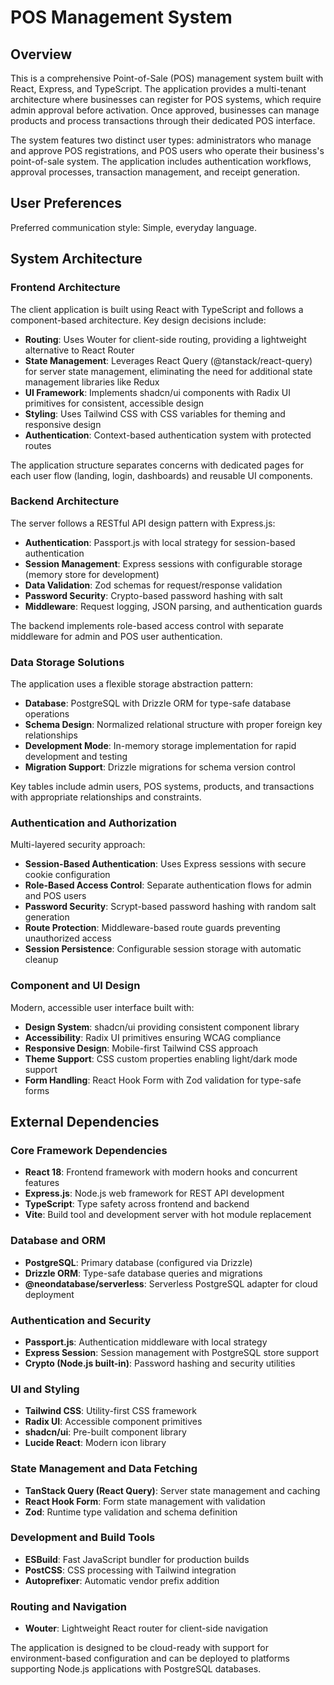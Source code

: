 # POS Management System

## Overview

This is a comprehensive Point-of-Sale (POS) management system built with React, Express, and TypeScript. The application provides a multi-tenant architecture where businesses can register for POS systems, which require admin approval before activation. Once approved, businesses can manage products and process transactions through their dedicated POS interface.

The system features two distinct user types: administrators who manage and approve POS registrations, and POS users who operate their business's point-of-sale system. The application includes authentication workflows, approval processes, transaction management, and receipt generation.

## User Preferences

Preferred communication style: Simple, everyday language.

## System Architecture

### Frontend Architecture

The client application is built using React with TypeScript and follows a component-based architecture. Key design decisions include:

- **Routing**: Uses Wouter for client-side routing, providing a lightweight alternative to React Router
- **State Management**: Leverages React Query (@tanstack/react-query) for server state management, eliminating the need for additional state management libraries like Redux
- **UI Framework**: Implements shadcn/ui components with Radix UI primitives for consistent, accessible design
- **Styling**: Uses Tailwind CSS with CSS variables for theming and responsive design
- **Authentication**: Context-based authentication system with protected routes

The application structure separates concerns with dedicated pages for each user flow (landing, login, dashboards) and reusable UI components.

### Backend Architecture

The server follows a RESTful API design pattern with Express.js:

- **Authentication**: Passport.js with local strategy for session-based authentication
- **Session Management**: Express sessions with configurable storage (memory store for development)
- **Data Validation**: Zod schemas for request/response validation
- **Password Security**: Crypto-based password hashing with salt
- **Middleware**: Request logging, JSON parsing, and authentication guards

The backend implements role-based access control with separate middleware for admin and POS user authentication.

### Data Storage Solutions

The application uses a flexible storage abstraction pattern:

- **Database**: PostgreSQL with Drizzle ORM for type-safe database operations
- **Schema Design**: Normalized relational structure with proper foreign key relationships
- **Development Mode**: In-memory storage implementation for rapid development and testing
- **Migration Support**: Drizzle migrations for schema version control

Key tables include admin users, POS systems, products, and transactions with appropriate relationships and constraints.

### Authentication and Authorization

Multi-layered security approach:

- **Session-Based Authentication**: Uses Express sessions with secure cookie configuration
- **Role-Based Access Control**: Separate authentication flows for admin and POS users
- **Password Security**: Scrypt-based password hashing with random salt generation
- **Route Protection**: Middleware-based route guards preventing unauthorized access
- **Session Persistence**: Configurable session storage with automatic cleanup

### Component and UI Design

Modern, accessible user interface built with:

- **Design System**: shadcn/ui providing consistent component library
- **Accessibility**: Radix UI primitives ensuring WCAG compliance
- **Responsive Design**: Mobile-first Tailwind CSS approach
- **Theme Support**: CSS custom properties enabling light/dark mode support
- **Form Handling**: React Hook Form with Zod validation for type-safe forms

## External Dependencies

### Core Framework Dependencies
- **React 18**: Frontend framework with modern hooks and concurrent features
- **Express.js**: Node.js web framework for REST API development
- **TypeScript**: Type safety across frontend and backend
- **Vite**: Build tool and development server with hot module replacement

### Database and ORM
- **PostgreSQL**: Primary database (configured via Drizzle)
- **Drizzle ORM**: Type-safe database queries and migrations
- **@neondatabase/serverless**: Serverless PostgreSQL adapter for cloud deployment

### Authentication and Security
- **Passport.js**: Authentication middleware with local strategy
- **Express Session**: Session management with PostgreSQL store support
- **Crypto (Node.js built-in)**: Password hashing and security utilities

### UI and Styling
- **Tailwind CSS**: Utility-first CSS framework
- **Radix UI**: Accessible component primitives
- **shadcn/ui**: Pre-built component library
- **Lucide React**: Modern icon library

### State Management and Data Fetching
- **TanStack Query (React Query)**: Server state management and caching
- **React Hook Form**: Form state management with validation
- **Zod**: Runtime type validation and schema definition

### Development and Build Tools
- **ESBuild**: Fast JavaScript bundler for production builds
- **PostCSS**: CSS processing with Tailwind integration
- **Autoprefixer**: Automatic vendor prefix addition

### Routing and Navigation
- **Wouter**: Lightweight React router for client-side navigation

The application is designed to be cloud-ready with support for environment-based configuration and can be deployed to platforms supporting Node.js applications with PostgreSQL databases.